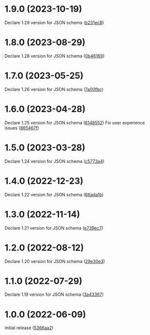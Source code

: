 # 1.9.0 (2023-10-19)

Declare 1.29 version for JSON schema ([b231ec8](https://github.com/ovh/utask/commit/b231ec8))

# 1.8.0 (2023-08-29)

Declare 1.28 version for JSON schema ([0b46169](https://github.com/ovh/utask/commit/0b46169))

# 1.7.0 (2023-05-25)

Declare 1.26 version for JSON schema ([7a00fbc](https://github.com/ovh/utask/commit/7a00fbc))

# 1.6.0 (2023-04-28)

Declare 1.25 version for JSON schema ([6148552](https://github.com/ovh/utask/commit/6148552))
Fix user experience issues ([865467f](https://github.com/ovh/utask/commit/865467f))

# 1.5.0 (2023-03-28)

Declare 1.24 version for JSON schema ([c5773a4](https://github.com/ovh/utask/commit/c5773a4))

# 1.4.0 (2022-12-23)

Declare 1.22 version for JSON schema ([66ada1b](https://github.com/ovh/utask/commit/66ada1b))

# 1.3.0 (2022-11-14)

Declare 1.21 version for JSON schema ([e739ec7](https://github.com/ovh/utask/commit/e739ec7))

# 1.2.0 (2022-08-12)

Declare 1.20 version for JSON schema ([29e30e3](https://github.com/ovh/utask/commit/29e30e3))

# 1.1.0 (2022-07-29)

Declare 1.19 version for JSON schema ([3a43367](https://github.com/ovh/utask/commit/3a43367))

# 1.0.0 (2022-06-09)

Initial release ([5366aa2](https://github.com/ovh/utask/commit/5366aa2))
